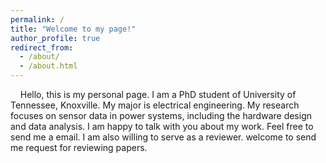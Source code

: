 ```yaml
---
permalink: /
title: "Welcome to my page!"
author_profile: true
redirect_from: 
  - /about/
  - /about.html
---
```


&nbsp;&nbsp;&nbsp;&nbsp;Hello, this is my personal page. I am a PhD student of University of Tennessee, Knoxville. My major is electrical engineering. My research focuses on sensor data in power systems, including the hardware design and data analysis. I am happy to talk with you about my work. Feel free to send me a email. I am also willing to serve as a reviewer. welcome to send me request for reviewing papers.
